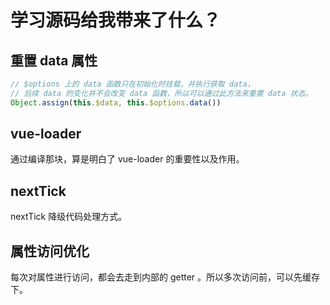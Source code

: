 # 学习源码给我带来了什么？

## 重置 data 属性

```js
// $options 上的 data 函数只在初始化时挂载，并执行获取 data，
// 后续 data 的变化并不会改变 data 函数，所以可以通过此方法来重置 data 状态。
Object.assign(this.$data, this.$options.data())
```

## vue-loader

通过编译那块，算是明白了 vue-loader 的重要性以及作用。

## nextTick

nextTick 降级代码处理方式。

## 属性访问优化

每次对属性进行访问，都会去走到内部的 getter 。所以多次访问前，可以先缓存下。
